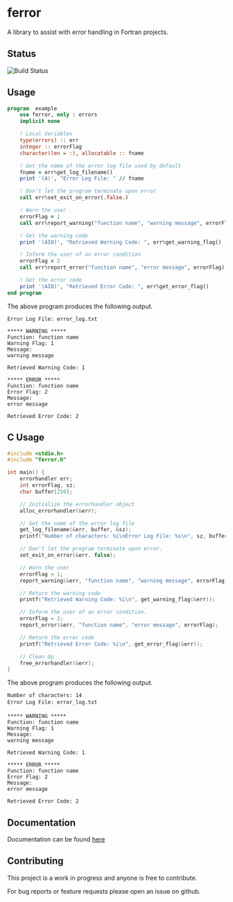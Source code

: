 # ferror
A library to assist with error handling in Fortran projects.

## Status
![Build Status](https://travis-ci.org/jchristopherson/ferror.svg?branch=master)

## Usage

```fortran
program  example
    use ferror, only : errors
    implicit none

    ! Local Variables
    type(errors) :: err
    integer :: errorFlag
    character(len = :), allocatable :: fname

    ! Get the name of the error log file used by default
    fname = err%get_log_filename()
    print '(A)', "Error Log File: " // fname

    ! Don't let the program terminate upon error
    call err%set_exit_on_error(.false.)

    ! Warn the user
    errorFlag = 1
    call err%report_warning("function name", "warning message", errorFlag)

    ! Get the warning code
    print '(AI0)', "Retrieved Warning Code: ", err%get_warning_flag()

    ! Inform the user of an error condition
    errorFlag = 2
    call err%report_error("function name", "error message", errorFlag)

    ! Get the error code
    print '(AI0)', "Retrieved Error Code: ", err%get_error_flag()
end program 
```
The above program produces the following output.
```text
Error Log File: error_log.txt
 
***** WARNING *****
Function: function name
Warning Flag: 1
Message:
warning message
 
Retrieved Warning Code: 1
 
***** ERROR *****
Function: function name
Error Flag: 2
Message:
error message
 
Retrieved Error Code: 2
```

## C Usage
```c
#include <stdio.h>
#include "ferror.h"

int main() {
    errorhandler err;
    int errorFlag, sz;
    char buffer[256];

    // Initialize the errorhandler object
    alloc_errorhandler(&err);

    // Get the name of the error log file
    get_log_filename(&err, buffer, &sz);
    printf("Number of characters: %i\nError Log File: %s\n", sz, buffer);

    // Don't let the program terminate upon error.
    set_exit_on_error(&err, false);

    // Warn the user
    errorFlag = 1;
    report_warning(&err, "function name", "warning message", errorFlag);

    // Return the warning code
    printf("Retrieved Warning Code: %i\n", get_warning_flag(&err));

    // Inform the user of an error condition.
    errorFlag = 2;
    report_error(&err, "function name", "error message", errorFlag);

    // Return the error code
    printf("Retrieved Error Code: %i\n", get_error_flag(&err));

    // Clean Up
    free_errorhandler(&err);
}

```
The above program produces the following output.
```text
Number of characters: 14
Error Log File: error_log.txt

***** WARNING *****
Function: function name
Warning Flag: 1
Message:
warning message

Retrieved Warning Code: 1

***** ERROR *****
Function: function name
Error Flag: 2
Message:
error message

Retrieved Error Code: 2
```

## Documentation
Documentation can be found [here](doc/refman.pdf)

## Contributing
This project is a work in progress and anyone is free to contribute.

For bug reports or feature requests please open an issue on github.